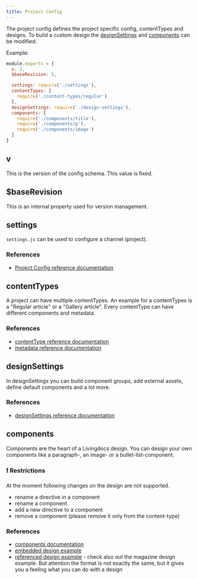 ```yaml
---
title: Project Config
---
```


The project config defines the project specific config, contentTypes and designs. To build a custom design the [designSettings](project_config.md#designSettings) and [components](project_config.md#components) can be modified.

Example:

```javascript
module.exports = {
  v: 2,
  $baseRevision: 5,

  settings: require('./settings'),
  contentTypes: [
    require('./content-types/regular')
  ],
  designSettings: require('./design-settings'),
  components: [
    require('./components/title'),
    require('./components/p'),
    require('./components/image')
  ]
}
```

## v

This is the version of the config schema. This value is fixed.

## $baseRevision

This is an internal property used for version management.

## settings

`settings.js` can be used to configure a channel \(project\).

### References

* [Project Config reference documentation](https://github.com/livingdocsIO/documentation/tree/bc45ad164d41aa10cdb72c2e832e4e0b334c9a7b/reference-docs/server-configuration/channel-config.md)

## contentTypes

A project can have multiple contentTypes. An example for a contentTypes is a "Regular article" or a "Gallery article". Every contentType can have different components and metadata.

### References

* [contentType reference documentation](https://github.com/livingdocsIO/documentation/tree/bc45ad164d41aa10cdb72c2e832e4e0b334c9a7b/reference-docs/server-configuration/content-type-config.md)
* [metadata reference documentation](https://github.com/livingdocsIO/documentation/tree/bc45ad164d41aa10cdb72c2e832e4e0b334c9a7b/reference-docs/editor-configuration/metadata.md)

## designSettings

In designSettings you can build component groups, add external assets, define default components and a lot more.

### References

* [designSettings reference documentation](design_settings_config.md)

## components

Components are the heart of a Livingdocs design. You can design your own components like a paragraph-, an image- or a bullet-list-component.

### :exclamation: Restrictions

At the moment following changes on the design are not supported.

* rename a directive in a component
* rename a component
* add a new directive to a component
* remove a component \(please remove it only from the content-type\)

### References

* [components documentation](design_component_settings.md)
* [embedded design example](https://github.com/livingdocsIO/documentation/tree/bc45ad164d41aa10cdb72c2e832e4e0b334c9a7b/service/design_example.md)
* [referenced design example](https://github.com/livingdocsIO/magazine-example) - check also out the magazine design example. But attention the format is not exactly the same, but it gives you a feeling what you can do with a design

